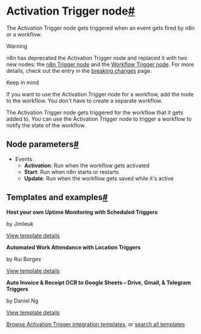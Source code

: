 [](https://github.com/n8n-io/n8n-docs/edit/main/docs/integrations/builtin/core-nodes/n8n-nodes-base.activationtrigger.md "Edit this page")

# Activation Trigger node[#](#activation-trigger-node "Permanent link")

The Activation Trigger node gets triggered when an event gets fired by n8n or a workflow.

Warning

n8n has deprecated the Activation Trigger node and replaced it with two new nodes: the [n8n Trigger node](../n8n-nodes-base.n8ntrigger/) and the [Workflow Trigger node](../n8n-nodes-base.workflowtrigger/). For more details, check out the entry in the [breaking changes](https://github.com/n8n-io/n8n/blob/master/packages/cli/BREAKING-CHANGES.md#01170) page.

Keep in mind

If you want to use the Activation Trigger node for a workflow, add the node to the workflow. You don't have to create a separate workflow.

The Activation Trigger node gets triggered for the workflow that it gets added to. You can use the Activation Trigger node to trigger a workflow to notify the state of the workflow.

## Node parameters[#](#node-parameters "Permanent link")

*   Events
    *   **Activation**: Run when the workflow gets activated
    *   **Start**: Run when n8n starts or restarts
    *   **Update**: Run when the workflow gets saved while it's active

## Templates and examples[#](#templates-and-examples "Permanent link")

**Host your own Uptime Monitoring with Scheduled Triggers**

by Jimleuk

[View template details](https://n8n.io/workflows/2327-host-your-own-uptime-monitoring-with-scheduled-triggers/)

**Automated Work Attendance with Location Triggers**

by Rui Borges

[View template details](https://n8n.io/workflows/2530-automated-work-attendance-with-location-triggers/)

**Auto Invoice & Receipt OCR to Google Sheets – Drive, Gmail, & Telegram Triggers**

by Daniel Ng

[View template details](https://n8n.io/workflows/3618-auto-invoice-and-receipt-ocr-to-google-sheets-drive-gmail-and-telegram-triggers/)

[Browse Activation Trigger integration templates](https://n8n.io/integrations/activation-trigger/), or [search all templates](https://n8n.io/workflows/)